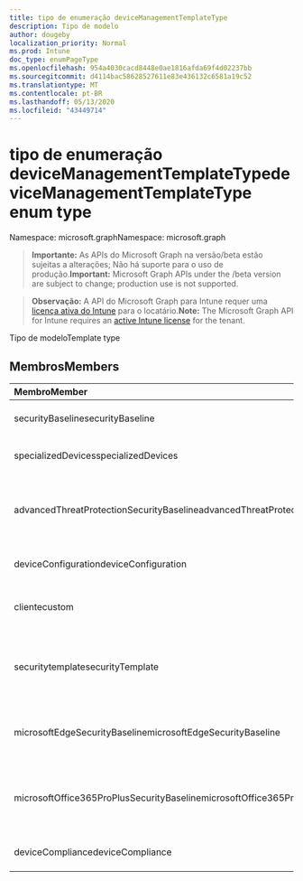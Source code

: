 ```yaml
---
title: tipo de enumeração deviceManagementTemplateType
description: Tipo de modelo
author: dougeby
localization_priority: Normal
ms.prod: Intune
doc_type: enumPageType
ms.openlocfilehash: 954a4030cacd8448e0ae1816afda69f4d02237bb
ms.sourcegitcommit: d4114bac58628527611e83e436132c6581a19c52
ms.translationtype: MT
ms.contentlocale: pt-BR
ms.lasthandoff: 05/13/2020
ms.locfileid: "43449714"
---
```

# <a name="devicemanagementtemplatetype-enum-type"></a><span data-ttu-id="eba28-103">tipo de enumeração deviceManagementTemplateType</span><span class="sxs-lookup"><span data-stu-id="eba28-103">deviceManagementTemplateType enum type</span></span>

<span data-ttu-id="eba28-104">Namespace: microsoft.graph</span><span class="sxs-lookup"><span data-stu-id="eba28-104">Namespace: microsoft.graph</span></span>

> <span data-ttu-id="eba28-105">**Importante:** As APIs do Microsoft Graph na versão/beta estão sujeitas a alterações; Não há suporte para o uso de produção.</span><span class="sxs-lookup"><span data-stu-id="eba28-105">**Important:** Microsoft Graph APIs under the /beta version are subject to change; production use is not supported.</span></span>

> <span data-ttu-id="eba28-106">**Observação:** A API do Microsoft Graph para Intune requer uma [licença ativa do Intune](https://go.microsoft.com/fwlink/?linkid=839381) para o locatário.</span><span class="sxs-lookup"><span data-stu-id="eba28-106">**Note:** The Microsoft Graph API for Intune requires an [active Intune license](https://go.microsoft.com/fwlink/?linkid=839381) for the tenant.</span></span>

<span data-ttu-id="eba28-107">Tipo de modelo</span><span class="sxs-lookup"><span data-stu-id="eba28-107">Template type</span></span>

## <a name="members"></a><span data-ttu-id="eba28-108">Membros</span><span class="sxs-lookup"><span data-stu-id="eba28-108">Members</span></span>
|<span data-ttu-id="eba28-109">Membro</span><span class="sxs-lookup"><span data-stu-id="eba28-109">Member</span></span>|<span data-ttu-id="eba28-110">Valor</span><span class="sxs-lookup"><span data-stu-id="eba28-110">Value</span></span>|<span data-ttu-id="eba28-111">Descrição</span><span class="sxs-lookup"><span data-stu-id="eba28-111">Description</span></span>|
|:---|:---|:---|
|<span data-ttu-id="eba28-112">securityBaseline</span><span class="sxs-lookup"><span data-stu-id="eba28-112">securityBaseline</span></span>|<span data-ttu-id="eba28-113">,0</span><span class="sxs-lookup"><span data-stu-id="eba28-113">0</span></span>|<span data-ttu-id="eba28-114">Modelo de linha da base de segurança</span><span class="sxs-lookup"><span data-stu-id="eba28-114">Security baseline template</span></span>|
|<span data-ttu-id="eba28-115">specializedDevices</span><span class="sxs-lookup"><span data-stu-id="eba28-115">specializedDevices</span></span>|<span data-ttu-id="eba28-116">1 </span><span class="sxs-lookup"><span data-stu-id="eba28-116">1</span></span>|<span data-ttu-id="eba28-117">Modelo de dispositivos especializados</span><span class="sxs-lookup"><span data-stu-id="eba28-117">Specialized devices template</span></span>|
|<span data-ttu-id="eba28-118">advancedThreatProtectionSecurityBaseline</span><span class="sxs-lookup"><span data-stu-id="eba28-118">advancedThreatProtectionSecurityBaseline</span></span>|<span data-ttu-id="eba28-119">2 </span><span class="sxs-lookup"><span data-stu-id="eba28-119">2</span></span>|<span data-ttu-id="eba28-120">Modelo de linha de base de segurança avançada de proteção contra ameaças</span><span class="sxs-lookup"><span data-stu-id="eba28-120">Advanced Threat Protection security baseline template</span></span>|
|<span data-ttu-id="eba28-121">deviceConfiguration</span><span class="sxs-lookup"><span data-stu-id="eba28-121">deviceConfiguration</span></span>|<span data-ttu-id="eba28-122">3 </span><span class="sxs-lookup"><span data-stu-id="eba28-122">3</span></span>|<span data-ttu-id="eba28-123">Modelo de configuração de dispositivo</span><span class="sxs-lookup"><span data-stu-id="eba28-123">Device configuration template</span></span>|
|<span data-ttu-id="eba28-124">cliente</span><span class="sxs-lookup"><span data-stu-id="eba28-124">custom</span></span>|<span data-ttu-id="eba28-125">4 </span><span class="sxs-lookup"><span data-stu-id="eba28-125">4</span></span>|<span data-ttu-id="eba28-126">Modelo personalizado de administração personalizada</span><span class="sxs-lookup"><span data-stu-id="eba28-126">Custom admin defined template</span></span>|
|<span data-ttu-id="eba28-127">securitytemplate</span><span class="sxs-lookup"><span data-stu-id="eba28-127">securityTemplate</span></span>|<span data-ttu-id="eba28-128">5 </span><span class="sxs-lookup"><span data-stu-id="eba28-128">5</span></span>|<span data-ttu-id="eba28-129">Modelos contendo configurações específicas voltadas para segurança</span><span class="sxs-lookup"><span data-stu-id="eba28-129">Templates containing specific security focused settings</span></span>|
|<span data-ttu-id="eba28-130">microsoftEdgeSecurityBaseline</span><span class="sxs-lookup"><span data-stu-id="eba28-130">microsoftEdgeSecurityBaseline</span></span>|<span data-ttu-id="eba28-131">6 </span><span class="sxs-lookup"><span data-stu-id="eba28-131">6</span></span>|<span data-ttu-id="eba28-132">Modelo de linha de base de segurança do Microsoft Edge</span><span class="sxs-lookup"><span data-stu-id="eba28-132">Microsoft Edge security baseline template</span></span>|
|<span data-ttu-id="eba28-133">microsoftOffice365ProPlusSecurityBaseline</span><span class="sxs-lookup"><span data-stu-id="eba28-133">microsoftOffice365ProPlusSecurityBaseline</span></span>|<span data-ttu-id="eba28-134">7 </span><span class="sxs-lookup"><span data-stu-id="eba28-134">7</span></span>|<span data-ttu-id="eba28-135">Modelo de linha de base de segurança do Microsoft Office 365 ProPlus</span><span class="sxs-lookup"><span data-stu-id="eba28-135">Microsoft Office 365 ProPlus security baseline template</span></span>|
|<span data-ttu-id="eba28-136">deviceCompliance</span><span class="sxs-lookup"><span data-stu-id="eba28-136">deviceCompliance</span></span>|<span data-ttu-id="eba28-137">8 </span><span class="sxs-lookup"><span data-stu-id="eba28-137">8</span></span>|<span data-ttu-id="eba28-138">Modelo de conformidade do dispositivo</span><span class="sxs-lookup"><span data-stu-id="eba28-138">Device compliance template</span></span>|



